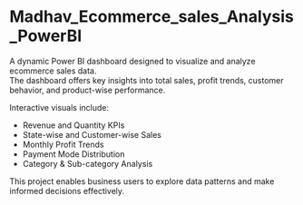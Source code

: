 # Madhav_Ecommerce_sales_Analysis_PowerBI
A dynamic Power BI dashboard designed to visualize and analyze ecommerce sales data.  
The dashboard offers key insights into total sales, profit trends, customer behavior, and product-wise performance.

Interactive visuals include:
- Revenue and Quantity KPIs  
- State-wise and Customer-wise Sales  
- Monthly Profit Trends  
- Payment Mode Distribution  
- Category & Sub-category Analysis

This project enables business users to explore data patterns and make informed decisions effectively.


